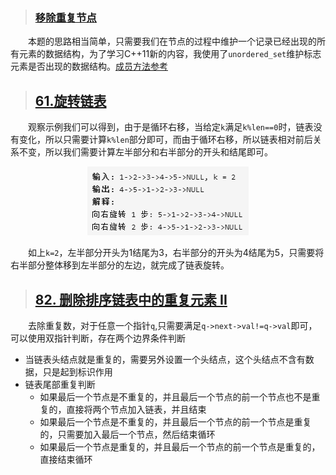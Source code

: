 > ### [移除重复节点](https://leetcode-cn.com/problems/remove-duplicate-node-lcci/)

&emsp;&emsp;本题的思路相当简单，只需要我们在节点的过程中维护一个记录已经出现的所有元素的数据结构，为了学习C++11新的内容，我使用了`unordered_set`维护标志元素是否出现的数据结构。[成员方法参考](http://c.biancheng.net/view/7250.html)


> ## [61.旋转链表](https://leetcode-cn.com/problems/rotate-list/)
&emsp;&emsp;观察示例我们可以得到，由于是循环右移，当给定`k`满足`k%len==0`时，链表没有变化，所以只需要计算`k%len`部分即可，而由于循环右移，所以链表相对前后关系不变，所以我们需要计算左半部分和右半部分的开头和结尾即可。
<div align=center>
<img src="../Image/61.png">
</div>

&emsp;&emsp;如上`k=2`，左半部分开头为1结尾为3，右半部分的开头为4结尾为5，只需要将右半部分整体移到左半部分的左边，就完成了链表旋转。

> ## [82. 删除排序链表中的重复元素 II](https://leetcode-cn.com/problems/remove-duplicates-from-sorted-list-ii/)
&emsp;&emsp;去除重复数，对于任意一个指针`q`,只需要满足`q->next->val!=q->val`即可，可以使用双指针判断，存在两个边界条件判断
* 当链表头结点就是重复的，需要另外设置一个头结点，这个头结点不含有数据，只是起到标识作用
* 链表尾部重复判断
    * 如果最后一个节点是不重复的，并且最后一个节点的前一个节点也不是重复的，直接将两个节点加入链表，并且结束
    * 如果最后一个节点是不重复的，并且最后一个节点的前一个节点是重复的，只需要加入最后一个节点，然后结束循环
    * 如果最后一个节点是重复的，并且最后一个节点的前一个节点是重复的，直接结束循环
